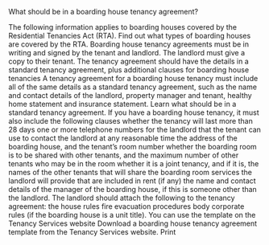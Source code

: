 What should be in a boarding house tenancy agreement?

The following information applies to boarding houses covered by the Residential Tenancies Act (RTA).
Find out what types of boarding houses are covered by the RTA.
Boarding house tenancy agreements must be in writing and signed by the tenant and landlord. The landlord must give a copy to their tenant.
The tenancy agreement should have the details in a standard tenancy agreement, plus additional clauses for boarding house tenancies
A tenancy agreement for a boarding house tenancy must include all of the same details as a standard tenancy agreement, such as the name and contact details of the landlord, property manager and tenant, healthy home statement and insurance statement.
Learn what should be in a standard tenancy agreement.
If you have a boarding house tenancy, it must also include the following clauses
whether the tenancy will last more than 28 days
one or more telephone numbers for the landlord that the tenant can use to contact the landlord at any reasonable time
the address of the boarding house, and the tenant’s room number
whether the boarding room is to be shared with other tenants, and the maximum number of other tenants who may be in the room
whether it is a joint tenancy, and if it is, the names of the other tenants that will share the boarding room
services the landlord will provide that are included in rent (if any)
the name and contact details of the manager of the boarding house, if this is someone other than the landlord.
The landlord should attach the following to the tenancy agreement:
the house rules
fire evacuation procedures
body corporate rules (if the boarding house is a unit title).
You can use the template on the Tenancy Services website
Download a boarding house tenancy agreement template from the Tenancy Services website.  Print 